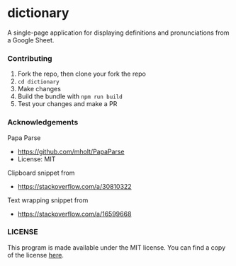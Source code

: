 # dictionary

A single-page application for displaying definitions and pronunciations from a
Google Sheet.

### Contributing

1. Fork the repo, then clone your fork the repo
2. `cd dictionary`
3. Make changes
4. Build the bundle with `npm run build`
5. Test your changes and make a PR

### Acknowledgements

Papa Parse

- https://github.com/mholt/PapaParse
- License: MIT

Clipboard snippet from

- https://stackoverflow.com/a/30810322

Text wrapping snippet from

- https://stackoverflow.com/a/16599668

### LICENSE

This program is made available under the MIT license. You can find a copy of the
license [here](https://github.com/girlupvitc/dictionary/blob/main/LICENSE).
